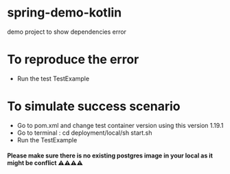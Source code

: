 # spring-demo-kotlin
demo project to show dependencies error


# To reproduce the error
- Run the test TestExample

# To simulate success scenario
- Go to pom.xml and change test container version using this version 1.19.1
- Go to terminal : cd deployment/local/sh start.sh
- Run the TestExample

#### Please make sure there is no existing postgres image in your local as it might be conflict ⚠️⚠️⚠️⚠️
